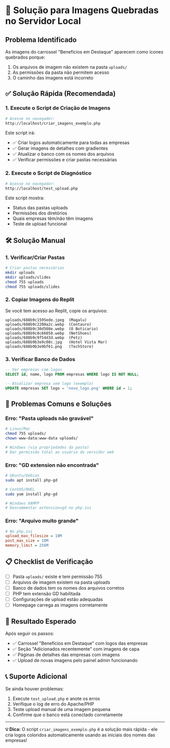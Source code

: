 # 🔧 Solução para Imagens Quebradas no Servidor Local

## Problema Identificado
As imagens do carrossel "Benefícios em Destaque" aparecem como ícones quebrados porque:
1. Os arquivos de imagem não existem na pasta `uploads/`
2. As permissões da pasta não permitem acesso
3. O caminho das imagens está incorreto

## ✅ Solução Rápida (Recomendada)

### 1. Execute o Script de Criação de Imagens
```bash
# Acesse no navegador:
http://localhost/criar_imagens_exemplo.php
```

Este script irá:
- ✅ Criar logos automaticamente para todas as empresas  
- ✅ Gerar imagens de detalhes com gradientes
- ✅ Atualizar o banco com os nomes dos arquivos
- ✅ Verificar permissões e criar pastas necessárias

### 2. Execute o Script de Diagnóstico
```bash
# Acesse no navegador:  
http://localhost/test_upload.php
```

Este script mostra:
- Status das pastas uploads
- Permissões dos diretórios
- Quais empresas têm/não têm imagens
- Teste de upload funcional

## 🛠️ Solução Manual

### 1. Verificar/Criar Pastas
```bash
# Criar pastas necessárias
mkdir uploads
mkdir uploads/slides
chmod 755 uploads
chmod 755 uploads/slides
```

### 2. Copiar Imagens do Replit
Se você tem acesso ao Replit, copie os arquivos:
```
uploads/688b9c1595ede.jpeg  (Magalu)
uploads/688b9c2200a2c.webp  (Centauro) 
uploads/688b9c30d508e.webp  (O Boticario)
uploads/688b9c8c66058.webp  (NetShoes)
uploads/688b9c9f54d3d.webp  (Petz)
uploads/688b9b3e9c08c.jpg   (Hotel Vista Mar)
uploads/688b9b3e9bf61.png   (TechStore)
```

### 3. Verificar Banco de Dados
```sql
-- Ver empresas com logos
SELECT id, nome, logo FROM empresas WHERE logo IS NOT NULL;

-- Atualizar empresa sem logo (exemplo)
UPDATE empresas SET logo = 'novo_logo.png' WHERE id = 1;
```

## 🚨 Problemas Comuns e Soluções

### Erro: "Pasta uploads não gravável"
```bash
# Linux/Mac
chmod 755 uploads/
chown www-data:www-data uploads/

# Windows (via propriedades da pasta)
# Dar permissão total ao usuário do servidor web
```

### Erro: "GD extension não encontrada"
```bash
# Ubuntu/Debian
sudo apt install php-gd

# CentOS/RHEL  
sudo yum install php-gd

# Windows XAMPP
# Descommentar extension=gd no php.ini
```

### Erro: "Arquivo muito grande"
```ini
# No php.ini
upload_max_filesize = 10M
post_max_size = 10M
memory_limit = 256M
```

## 📋 Checklist de Verificação

- [ ] Pasta `uploads/` existe e tem permissão 755
- [ ] Arquivos de imagem existem na pasta uploads
- [ ] Banco de dados tem os nomes dos arquivos corretos
- [ ] PHP tem extensão GD habilitada
- [ ] Configurações de upload estão adequadas
- [ ] Homepage carrega as imagens corretamente

## 🎯 Resultado Esperado

Após seguir os passos:
- ✅ Carrossel "Benefícios em Destaque" com logos das empresas
- ✅ Seção "Adicionados recentemente" com imagens de capa
- ✅ Páginas de detalhes das empresas com imagens
- ✅ Upload de novas imagens pelo painel admin funcionando

## 📞 Suporte Adicional

Se ainda houver problemas:
1. Execute `test_upload.php` e anote os erros
2. Verifique o log de erro do Apache/PHP
3. Teste upload manual de uma imagem pequena
4. Confirme que o banco está conectado corretamente

---
**💡 Dica:** O script `criar_imagens_exemplo.php` é a solução mais rápida - ele cria logos coloridos automaticamente usando as iniciais dos nomes das empresas!